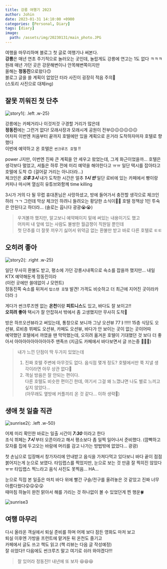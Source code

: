 ```yaml
---
title: 강릉 여행기 2023
author: Johin
date: 2023-01-31 14:10:00 +0900
categories: [Personal, Diary]
tags: [diary]
image:
  path: /assets/img/20230131/main_photo.JPG
---
```


여행을 마무리하며 블로그 첫 글로 여행기나 써본다.  
**강릉**은 매년 연초 주기적으로 놀러오는 곳인데, 놀랍게도 강릉에 연고는 1도 없다 ㅋㅋㅋ  
원래 매년 가던 곳은 강문해변이나 안목해변쪽이지만  
올해는 **정동진**으로왔다🙃  
블로그 글을 쓸 계획이 없었던 터라 사진이 굉장히 적음 주의🚨  
(스토리 사진으로 대체ing)

## 잘못 끼워진 첫 단추

![story1](/assets/img/20230131/story1.jpg){: .left .w-25}

강릉에는 카페거리나 이것저것 구경할 거리가 많은데  
**정동진**에는 그런거 없다! 모래사장과 모래시계 공원이 전부😐😐😐😐😐😐  
어차피 이번엔 처음부터 끝까지 호텔에만 있을 계획으로 온거라 도착하자마자 호텔로 향했다  
이번에 예약하고 온 호텔은 `썬크루즈 호텔` !!

power J지만, 이번엔 진짜 큰 계획을 안 세우고 왔었는데, 그게 화근이었을까... 호텔은 생각보다 멀었고, 셔틀은 하루 전에 미리 예약을 해야한다고 ㅠㅠ 일단 택시를 잡아타고 호텔에 도착 🙃 (걸어갈 거리는 아니더라...)  
체크인은 __*오후 3시*__ 내가 도착한 시간은 얼추 __*1시 반*__ 일단 로비에 있는 카페에서 빵이랑 커피나 마시며 열심히 유튜브와함께 time killing

3시가 거의 다 될 무렵 휴대폰님은 사망하셨고, 방에 들어가서 충전할 생각으로 체크인 하러 ㄱㄱ 그런데 막상 체크인 하려니 들려오는 황당한 소식이🤯🤯 호텔 정책상 1인 투숙은 안된다고 하더라... (솔로는 웁니다 광광😭😭)

> 우겨볼까 했지만, 알고보니 예약페이지 밑에 써있는 내용이기도 했고  
> 어차피 내 앞에 있는 사람도 불쌍한 월급쟁이 직원일 뿐인데  
> 첫 단추를 더 잘못 끼우기 싫어서 위약금 없는 환불만 받고 바로 다른 호텔로 ㅌㅌ


## 오히려 좋아

![story2](/assets/img/20230131/story2.jpeg){: .right .w-25}

일단 무사히 환불도 받고, 평소에 가던 강릉시내쪽으로 숙소를 잡을까 했지만... 내일 KTX 예약해둔게 정동진이라  
(이런 곳에만 쓸데없이 J 모먼트)  
정동진쪽 숙소를 뒤져서 `탑스텐 호텔` 발견! 가격도 비슷하고 더 최근에 지어진 곳이라카더라 :) 

게다가 썬크루즈엔 없는 **온천**이랑 **피트니스**도 있고, 바다도 잘 보이고!!  
**오히려 좋아** 택시가 잘 안잡혀서 밖에서 좀 고생했지만 무사히 도착👀

방은 하프오션뷰라고 써있는데, 통창으로 보니까 그냥 오션뷰 77ㅑ!!!!! 15층 식당도 오션뷰, 로비층 뷔페도 오션뷰, 카페도 오션뷰, 바다가 안 보이는 곳이 없는 곳이어따  
예약했던 호텔에서 까였을 땐 막막했는데, 오히려 옮겨온 호텔이 기대했던 것 보다 더 좋아서 아아아아아아아아아주 맨족쓰 (지금도 카페에서 바다보면서 글 쓰는중 🙂🙃🙂)


> 내가 느낀 단점이 딱 두가지 있었는데  
>  1.  진짜 호텔 주변에 아무것도 없다. 음식점 몇개 정도? 호텔에서만 쭉 지낼 생각이라면 아무 상관 없다😤  
> 2. 객실 방음은 잘 안되는 편이다.  
> 다른 호텔도 비슷한 편이긴 한데, 여기서 그걸 왜 느꼈냐면 나도 별로 느끼고 싶지 않았다...  
> (아무래도 옆방에 커플끼리 온 것 같다... 이하 생략🔞)


## 생애 첫 일출 직관

![sunrise2](/assets/img/20230131/sunrise2.JPG){: .left .w-50}

어제 미리 확인한 바로는 일출 시간이 ***7:30*** 이라고 한다  
조식 뷔페는 ***7시*** 부터 오픈이라고 해서 평소보다 좀 일찍 일어나서 준비했다. (깜빡하고 모자를 집에 두고오는 바람에 머리를 감고 나가는 방법밖에 없었다... 광광)
 
첫 손님으로 입장해서 창가자리에 안내받고 음식을 가져다먹고 있다보니 바다 끝이 점점 붉어지는게 눈으로 보였다. 타임랩스를 찍었지만, 눈으로 보는 것 만큼 잘 찍히진 않았다 ㅠㅠ 타입랩스 찍느라고 음식 사진도 못찍음... HA...  

눈으로 직접 본 일출은 마치 바다 위에 빨간 구슬/전구를 올려놓은 것 같았고 진짜 너무 아름다웠다😲😲😲😲  
때마침 하늘이 완전 맑아서 해를 가리는 것 하나없이 볼 수 있었던게 찐 행운🍀

![sunrise3](/assets/img/20230131/main_photo.JPG)

## 여행 마무리

다시 올라온 객실에서 퇴실 준비를 하며 어제 보다 잠든 영화도 마저 보고  
퇴실 이후엔 가방을 프런트에 맡겨둔 뒤 온천도 즐기고  
카페에서 글도 쓰고 책도 읽고 (책 리뷰는 다음 글 작성예정)  
잘 쉬었다!! 다음에도 썬크루즈 말고 여기로 쉬러 와야겠다!!!

> 잘 있어라 정동진!! 내년에 또 보자 😆😆😆